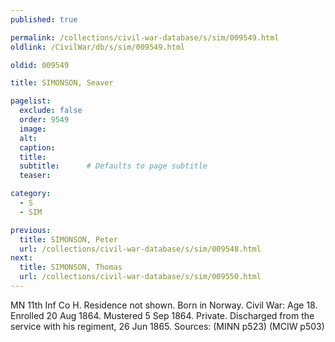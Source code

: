 ```yaml
---
published: true

permalink: /collections/civil-war-database/s/sim/009549.html
oldlink: /CivilWar/db/s/sim/009549.html

oldid: 009549

title: SIMONSON, Seaver

pagelist:
  exclude: false
  order: 9549
  image: 
  alt:
  caption:
  title:
  subtitle:      # Defaults to page subtitle
  teaser:

category: 
  - S 
  - SIM

previous:
  title: SIMONSON, Peter
  url: /collections/civil-war-database/s/sim/009548.html  
next:
  title: SIMONSON, Thomas
  url: /collections/civil-war-database/s/sim/009550.html   
---
```

MN 11th Inf Co H. Residence not shown. Born in Norway. Civil War: Age 18. Enrolled 20 Aug 1864. Mustered 5 Sep 1864. Private. Discharged from the service with his regiment, 26 Jun 1865. Sources: (MINN p523) (MCIW p503)
